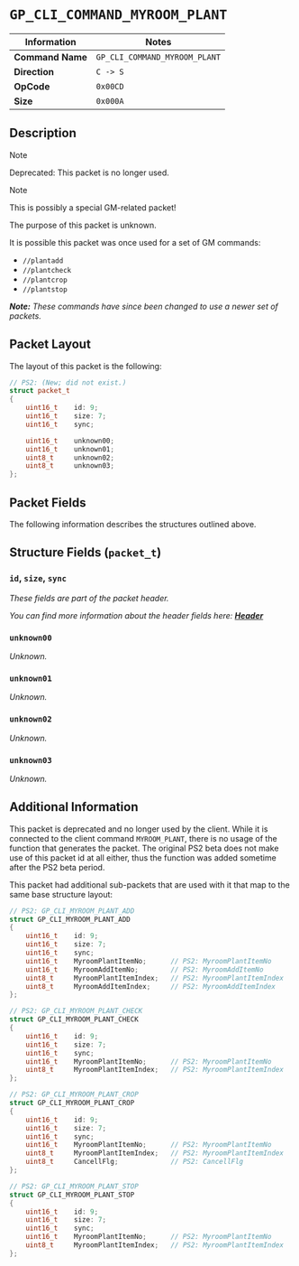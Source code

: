 # `GP_CLI_COMMAND_MYROOM_PLANT`

| Information               | Notes |
|---                        |---    |
| **Command Name**          | `GP_CLI_COMMAND_MYROOM_PLANT` |
| **Direction**             | `C -> S` |
| **OpCode**                | `0x00CD` |
| **Size**                  | `0x000A` |

## Description

> [!NOTE]
> Deprecated: This packet is no longer used.

> [!NOTE]
> This is possibly a special GM-related packet!

The purpose of this packet is unknown.

It is possible this packet was once used for a set of GM commands:

  - `//plantadd`
  - `//plantcheck`
  - `//plantcrop`
  - `//plantstop`

_**Note:** These commands have since been changed to use a newer set of packets._

## Packet Layout

The layout of this packet is the following:

```cpp
// PS2: (New; did not exist.)
struct packet_t
{
    uint16_t    id: 9;
    uint16_t    size: 7;
    uint16_t    sync;

    uint16_t    unknown00;
    uint16_t    unknown01;
    uint8_t     unknown02;
    uint8_t     unknown03;
};
```

## Packet Fields

The following information describes the structures outlined above.

## Structure Fields (`packet_t`)

### `id`, `size`, `sync`

_These fields are part of the packet header._

_You can find more information about the header fields here: [**Header**](/world/HEADER.md)_

### `unknown00`

_Unknown._

### `unknown01`

_Unknown._

### `unknown02`

_Unknown._

### `unknown03`

_Unknown._

## Additional Information

This packet is deprecated and no longer used by the client. While it is connected to the client command `MYROOM_PLANT`, there is no usage of the function that generates the packet. The original PS2 beta does not make use of this packet id at all either, thus the function was added sometime after the PS2 beta period.

This packet had additional sub-packets that are used with it that map to the same base structure layout:

```cpp
// PS2: GP_CLI_MYROOM_PLANT_ADD
struct GP_CLI_MYROOM_PLANT_ADD
{
    uint16_t    id: 9;
    uint16_t    size: 7;
    uint16_t    sync;
    uint16_t    MyroomPlantItemNo;      // PS2: MyroomPlantItemNo
    uint16_t    MyroomAddItemNo;        // PS2: MyroomAddItemNo
    uint8_t     MyroomPlantItemIndex;   // PS2: MyroomPlantItemIndex
    uint8_t     MyroomAddItemIndex;     // PS2: MyroomAddItemIndex
};

// PS2: GP_CLI_MYROOM_PLANT_CHECK
struct GP_CLI_MYROOM_PLANT_CHECK
{
    uint16_t    id: 9;
    uint16_t    size: 7;
    uint16_t    sync;
    uint16_t    MyroomPlantItemNo;      // PS2: MyroomPlantItemNo
    uint8_t     MyroomPlantItemIndex;   // PS2: MyroomPlantItemIndex
};

// PS2: GP_CLI_MYROOM_PLANT_CROP
struct GP_CLI_MYROOM_PLANT_CROP
{
    uint16_t    id: 9;
    uint16_t    size: 7;
    uint16_t    sync;
    uint16_t    MyroomPlantItemNo;      // PS2: MyroomPlantItemNo
    uint8_t     MyroomPlantItemIndex;   // PS2: MyroomPlantItemIndex
    uint8_t     CancellFlg;             // PS2: CancellFlg
};

// PS2: GP_CLI_MYROOM_PLANT_STOP
struct GP_CLI_MYROOM_PLANT_STOP
{
    uint16_t    id: 9;
    uint16_t    size: 7;
    uint16_t    sync;
    uint16_t    MyroomPlantItemNo;      // PS2: MyroomPlantItemNo
    uint8_t     MyroomPlantItemIndex;   // PS2: MyroomPlantItemIndex
};
```
